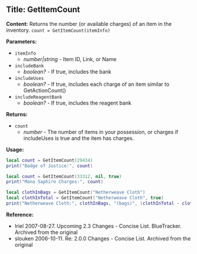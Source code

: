 ## Title: GetItemCount

**Content:**
Returns the number (or available charges) of an item in the inventory.
`count = GetItemCount(itemInfo)`

**Parameters:**
- `itemInfo`
  - *number|string* - Item ID, Link, or Name
- `includeBank`
  - *boolean?* - If true, includes the bank
- `includeUses`
  - *boolean?* - If true, includes each charge of an item similar to GetActionCount()
- `includeReagentBank`
  - *boolean?* - If true, includes the reagent bank

**Returns:**
- `count`
  - *number* - The number of items in your possession, or charges if includeUses is true and the item has charges.

**Usage:**
```lua
local count = GetItemCount(29434)
print("Badge of Justice:", count)

local count = GetItemCount(33312, nil, true)
print("Mana Saphire Charges:", count)

local clothInBags = GetItemCount("Netherweave Cloth")
local clothInTotal = GetItemCount("Netherweave Cloth", true)
print("Netherweave Cloth:", clothInBags, "(bags)", (clothInTotal - clothInBags), "(bank)")
```

**Reference:**
- Iriel 2007-08-27. Upcoming 2.3 Changes - Concise List. BlueTracker. Archived from the original
- slouken 2006-10-11. Re: 2.0.0 Changes - Concise List. Archived from the original